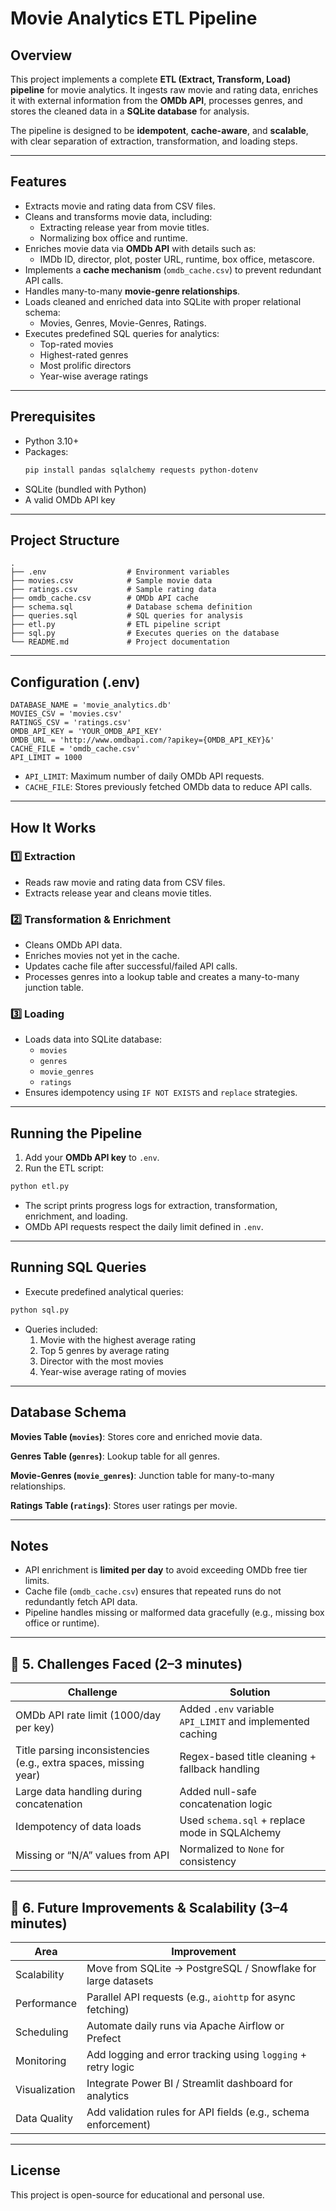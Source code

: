 # Movie Analytics ETL Pipeline

## Overview

This project implements a complete **ETL (Extract, Transform, Load) pipeline** for movie analytics. It ingests raw movie and rating data, enriches it with external information from the **OMDb API**, processes genres, and stores the cleaned data in a **SQLite database** for analysis.  

The pipeline is designed to be **idempotent**, **cache-aware**, and **scalable**, with clear separation of extraction, transformation, and loading steps.

---

## Features

- Extracts movie and rating data from CSV files.
- Cleans and transforms movie data, including:
  - Extracting release year from movie titles.
  - Normalizing box office and runtime.
- Enriches movie data via **OMDb API** with details such as:
  - IMDb ID, director, plot, poster URL, runtime, box office, metascore.
- Implements a **cache mechanism** (`omdb_cache.csv`) to prevent redundant API calls.
- Handles many-to-many **movie-genre relationships**.
- Loads cleaned and enriched data into SQLite with proper relational schema:
  - Movies, Genres, Movie-Genres, Ratings.
- Executes predefined SQL queries for analytics:
  - Top-rated movies
  - Highest-rated genres
  - Most prolific directors
  - Year-wise average ratings

---

## Prerequisites

- Python 3.10+
- Packages:
  ```bash
  pip install pandas sqlalchemy requests python-dotenv
  ```
- SQLite (bundled with Python)
- A valid OMDb API key

---

## Project Structure

```
.
├── .env                  # Environment variables
├── movies.csv            # Sample movie data
├── ratings.csv           # Sample rating data
├── omdb_cache.csv        # OMDb API cache
├── schema.sql            # Database schema definition
├── queries.sql           # SQL queries for analysis
├── etl.py                # ETL pipeline script
├── sql.py                # Executes queries on the database
└── README.md             # Project documentation
```

---

## Configuration (.env)

```env
DATABASE_NAME = 'movie_analytics.db'
MOVIES_CSV = 'movies.csv'
RATINGS_CSV = 'ratings.csv'
OMDB_API_KEY = 'YOUR_OMDB_API_KEY'
OMDB_URL = 'http://www.omdbapi.com/?apikey={OMDB_API_KEY}&'
CACHE_FILE = 'omdb_cache.csv'
API_LIMIT = 1000
```

- `API_LIMIT`: Maximum number of daily OMDb API requests.
- `CACHE_FILE`: Stores previously fetched OMDb data to reduce API calls.

---

## How It Works

### 1️⃣ Extraction

- Reads raw movie and rating data from CSV files.
- Extracts release year and cleans movie titles.

### 2️⃣ Transformation & Enrichment

- Cleans OMDb API data.
- Enriches movies not yet in the cache.
- Updates cache file after successful/failed API calls.
- Processes genres into a lookup table and creates a many-to-many junction table.

### 3️⃣ Loading

- Loads data into SQLite database:
  - `movies`
  - `genres`
  - `movie_genres`
  - `ratings`
- Ensures idempotency using `IF NOT EXISTS` and `replace` strategies.

---

## Running the Pipeline

1. Add your **OMDb API key** to `.env`.
2. Run the ETL script:

```bash
python etl.py
```

- The script prints progress logs for extraction, transformation, enrichment, and loading.
- OMDb API requests respect the daily limit defined in `.env`.

---

## Running SQL Queries

- Execute predefined analytical queries:

```bash
python sql.py
```

- Queries included:
  1. Movie with the highest average rating
  2. Top 5 genres by average rating
  3. Director with the most movies
  4. Year-wise average rating of movies

---

## Database Schema

**Movies Table (`movies`)**: Stores core and enriched movie data.  

**Genres Table (`genres`)**: Lookup table for all genres.  

**Movie-Genres (`movie_genres`)**: Junction table for many-to-many relationships.  

**Ratings Table (`ratings`)**: Stores user ratings per movie.

---

## Notes

- API enrichment is **limited per day** to avoid exceeding OMDb free tier limits.
- Cache file (`omdb_cache.csv`) ensures that repeated runs do not redundantly fetch API data.
- Pipeline handles missing or malformed data gracefully (e.g., missing box office or runtime).

---

## 🚧 5. Challenges Faced (2–3 minutes)

| **Challenge** | **Solution** |
|----------------|--------------|
| OMDb API rate limit (1000/day per key) | Added `.env` variable `API_LIMIT` and implemented caching |
| Title parsing inconsistencies (e.g., extra spaces, missing year) | Regex-based title cleaning + fallback handling |
| Large data handling during concatenation | Added null-safe concatenation logic |
| Idempotency of data loads | Used `schema.sql` + replace mode in SQLAlchemy |
| Missing or “N/A” values from API | Normalized to `None` for consistency |

---

## 🚀 6. Future Improvements & Scalability (3–4 minutes)

| **Area** | **Improvement** |
|-----------|----------------|
| Scalability | Move from SQLite → PostgreSQL / Snowflake for large datasets |
| Performance | Parallel API requests (e.g., `aiohttp` for async fetching) |
| Scheduling | Automate daily runs via Apache Airflow or Prefect |
| Monitoring | Add logging and error tracking using `logging` + retry logic |
| Visualization | Integrate Power BI / Streamlit dashboard for analytics |
| Data Quality | Add validation rules for API fields (e.g., schema enforcement) |

---

## License

This project is open-source for educational and personal use.
